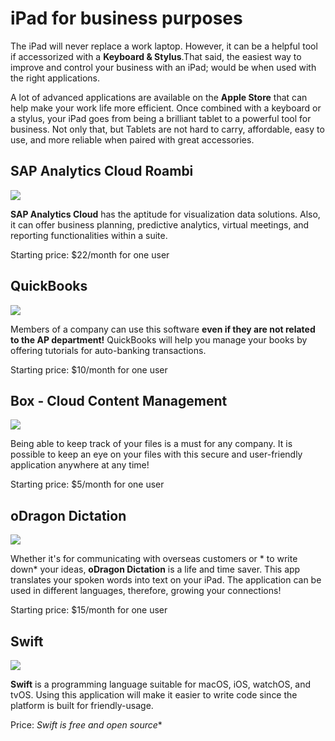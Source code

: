 
# iPad for business purposes

The iPad will never replace a work laptop. However, it can be a helpful tool if accessorized with a **Keyboard & Stylus**.That said, the easiest way to improve and control your business with an iPad; would be when used with the right applications. 

A lot of advanced applications are available on the **Apple Store** that can help make your work life more efficient. Once combined with a keyboard or a stylus, your iPad goes from being a brilliant tablet to a powerful tool for business. Not only that, but Tablets are not hard to carry, affordable, easy to use, and more reliable when paired with great accessories. 


## SAP Analytics Cloud Roambi

![](https://is1-ssl.mzstatic.com/image/thumb/Purple114/v4/21/a8/07/21a80718-5f70-56dd-f863-4311b80aa976/AppIcon-0-1x_U007emarketing-0-0-GLES2_U002c0-512MB-sRGB-0-0-0-85-220-0-0-0-7.png/246x0w.png)

**SAP Analytics Cloud** has the aptitude for visualization data solutions.
Also, it can offer business planning, predictive analytics, virtual meetings, and reporting functionalities within a suite.

Starting price: $22/month for one user

## QuickBooks

![](https://upload.wikimedia.org/wikipedia/commons/thumb/c/ce/Intuit_QuickBooks_logo.png/440px-Intuit_QuickBooks_logo.png)

Members of a company can use this software **even if they are not related to the AP department!**
QuickBooks will help you manage your books by offering tutorials for auto-banking transactions.

Starting price: $10/month for one user

## Box - Cloud Content Management

![](https://upload.wikimedia.org/wikipedia/commons/thumb/5/57/Box%2C_Inc._logo.svg/langfr-560px-Box%2C_Inc._logo.svg.png)

Being able to keep track of your files is a must for any company. 
It is possible to keep an eye on your files with this secure and user-friendly application anywhere at any time! 

Starting price: $5/month for one user

## oDragon Dictation

![](https://upload.wikimedia.org/wikipedia/commons/c/c6/Dragon_Naturally_Speaking_Logo.png)

Whether it's for communicating with overseas customers or * to write down* your ideas, **oDragon Dictation** is a life and time saver. 
This app translates your spoken words into text on your iPad. The application can be used in different languages, therefore, growing your connections! 

Starting price: $15/month for one user

## Swift

![](https://upload.wikimedia.org/wikipedia/commons/thumb/2/20/Swift_logo_with_text.svg/262px-Swift_logo_with_text.svg.png)

**Swift** is a programming language suitable for macOS, iOS, watchOS, and tvOS.
Using this application will make it easier to write code since the platform is built for friendly-usage.   

Price: *Swift is free and open source**

